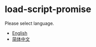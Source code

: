 # load-script-promise

Please select language.

  - [English](./en-US/TOC.md)
  - [简体中文](./zh-CN/TOC.md)
  
